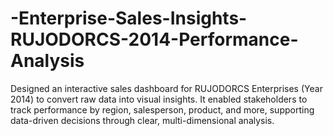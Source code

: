 # -Enterprise-Sales-Insights-RUJODORCS-2014-Performance-Analysis
Designed an interactive sales dashboard for RUJODORCS Enterprises (Year 2014) to convert raw data into visual insights. It enabled stakeholders to track performance by region, salesperson, product, and more, supporting data-driven decisions through clear, multi-dimensional analysis.
